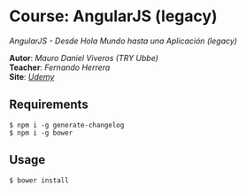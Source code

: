 # Course: AngularJS (legacy)

*AngularJS - Desde Hola Mundo hasta una Aplicación (legacy)*  

**Autor**: *Mauro Daniel Viveros (TRY Ubbe)*  
**Teacher**: *Fernando Herrera*  
**Site**: *[Udemy](https://www.udemy.com/course/angularjs-en-espanol/)*  

## Requirements

```node
$ npm i -g generate-changelog
$ npm i -g bower
```

## Usage

```node
$ bower install
```